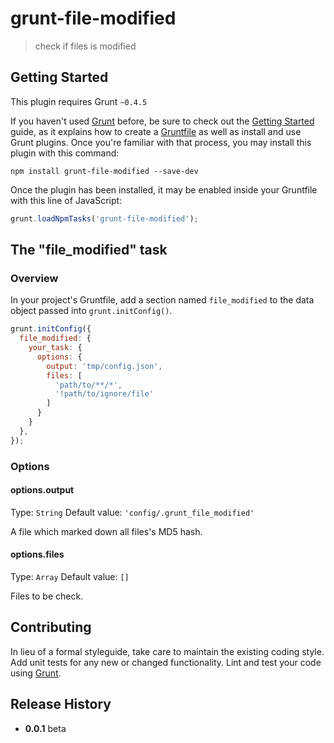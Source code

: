 # grunt-file-modified

> check if files is modified

## Getting Started
This plugin requires Grunt `~0.4.5`

If you haven't used [Grunt](http://gruntjs.com/) before, be sure to check out the [Getting Started](http://gruntjs.com/getting-started) guide, as it explains how to create a [Gruntfile](http://gruntjs.com/sample-gruntfile) as well as install and use Grunt plugins. Once you're familiar with that process, you may install this plugin with this command:

```shell
npm install grunt-file-modified --save-dev
```

Once the plugin has been installed, it may be enabled inside your Gruntfile with this line of JavaScript:

```js
grunt.loadNpmTasks('grunt-file-modified');
```

## The "file_modified" task

### Overview
In your project's Gruntfile, add a section named `file_modified` to the data object passed into `grunt.initConfig()`.

```js
grunt.initConfig({
  file_modified: {
    your_task: {
      options: {
        output: 'tmp/config.json',
        files: [
          'path/to/**/*',
          '!path/to/ignore/file'
        ]
      }
    }
  },
});
```

### Options

#### options.output
Type: `String`
Default value: `'config/.grunt_file_modified'`

A file which marked down all files's MD5 hash.

#### options.files
Type: `Array`
Default value: `[]`

Files to be check.

## Contributing
In lieu of a formal styleguide, take care to maintain the existing coding style. Add unit tests for any new or changed functionality. Lint and test your code using [Grunt](http://gruntjs.com/).

## Release History

- __0.0.1__ beta

